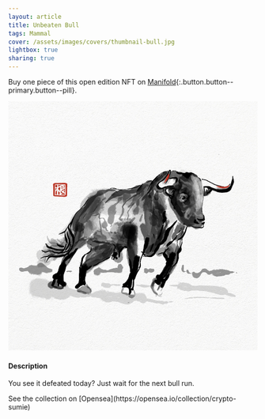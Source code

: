 ```yaml
---
layout: article
title: Unbeaten Bull
tags: Mammal
cover: /assets/images/covers/thumbnail-bull.jpg
lightbox: true
sharing: true
---
```


Buy one piece of this open edition NFT on [Manifold](https://app.manifold.xyz/c/cryptosumie-25){:.button.button--primary.button--pill}.

<div class="card mt-3">
  <div class="card__image">
    <img src="/assets/images/hd/bull.jpg"/>
  </div>
  <div class="card__content">
    <div class="card__header">
      <h4>Description</h4>
    </div>
    <p>You see it defeated today? Just wait for the next bull run.</p>
  </div>
</div>
<div>
  See the collection on [Opensea](https://opensea.io/collection/crypto-sumie)
</div>



